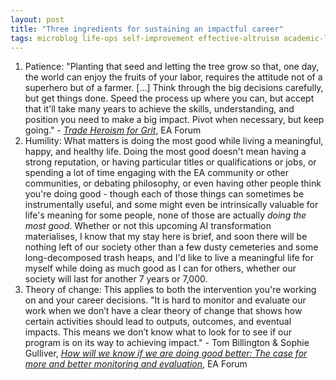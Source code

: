 ```yaml
---
layout: post
title: "Three ingredients for sustaining an impactful career"
tags: microblog life-ops self-improvement effective-altruism academic-life
---
```

1. Patience: "Planting that seed and letting the tree grow so that, one day, the world can enjoy the fruits of your labor, requires the attitude not of a superhero but of a farmer. [...] Think through the big decisions carefully, but get things done. Speed the process up where you can, but accept that it'll take many years to achieve the skills, understanding, and position you need to make a big impact. Pivot when necessary, but keep going." - [*Trade Heroism for Grit*](https://forum.effectivealtruism.org/posts/vmyP88FKkvtbRedaj/trade-heroism-for-grit), EA Forum
2. Humility: What matters is doing the most good while living a meaningful, happy, and healthy life. Doing the most good doesn't mean having a strong reputation, or having particular titles or qualifications or jobs, or spending a lot of time engaging with the EA community or other communities, or debating philosophy, or even having other people think you're doing good - though each of those things can sometimes be instrumentally useful, and some might even be intrinsically valuable for life's meaning for some people, none of those are actually *doing the most good*. Whether or not this upcoming AI transformation materialises, I know that my stay here is brief, and soon there will be nothing left of our society other than a few dusty cemeteries and some long-decomposed trash heaps, and I'd like to live a meaningful life for myself while doing as much good as I can for others, whether our society will last for another 7 years or 7,000.
3. Theory of change: This applies to both the intervention you're working on and your career decisions. "It is hard to monitor and evaluate our work when we don’t have a clear theory of change that shows how certain activities should lead to outputs, outcomes, and eventual impacts. This means we don’t know what to look for to see if our program is on its way to achieving impact." - Tom Billington & Sophie Gulliver, [*How will we know if we are doing good better: The case for more and better monitoring and evaluation*](https://forum.effectivealtruism.org/posts/vtzrZuigkT3ovn4rq/how-will-we-know-if-we-are-doing-good-better-the-case-for), EA Forum
